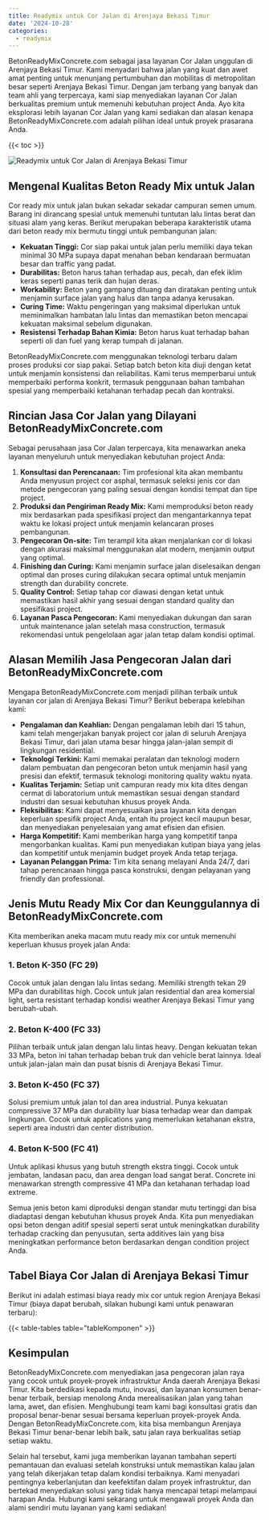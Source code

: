 ```yaml
---
title: Readymix untuk Cor Jalan di Arenjaya Bekasi Timur
date: '2024-10-28'
categories:
  - readymix
---
```


BetonReadyMixConcrete.com sebagai jasa layanan Cor Jalan unggulan di Arenjaya Bekasi Timur. Kami menyadari bahwa jalan yang kuat dan awet amat penting untuk menunjang pertumbuhan dan mobilitas di metropolitan besar seperti Arenjaya Bekasi Timur. Dengan jam terbang yang banyak dan team ahli yang terpercaya, kami siap menyediakan layanan Cor Jalan berkualitas premium untuk memenuhi kebutuhan project Anda. Ayo kita eksplorasi lebih layanan Cor Jalan yang kami sediakan dan alasan kenapa BetonReadyMixConcrete.com adalah pilihan ideal untuk proyek prasarana Anda.

{{< toc >}}

![Readymix untuk Cor Jalan di Arenjaya Bekasi Timur](https://betoncor8.github.io/cor/harga-beton-readymix-concrete%20(32).png)

## Mengenal Kualitas Beton Ready Mix untuk Jalan

Cor ready mix untuk jalan bukan sekadar sekadar campuran semen umum. Barang ini dirancang spesial untuk memenuhi tuntutan lalu lintas berat dan situasi alam yang keras. Berikut merupakan beberapa karakteristik utama dari beton ready mix bermutu tinggi untuk pembangunan jalan:

- **Kekuatan Tinggi:** Cor siap pakai untuk jalan perlu memiliki daya tekan minimal 30 MPa supaya dapat menahan beban kendaraan bermuatan besar dan traffic yang padat.
- **Durabilitas:** Beton harus tahan terhadap aus, pecah, dan efek iklim keras seperti panas terik dan hujan deras.
- **Workability:** Beton yang gampang dituang dan diratakan penting untuk menjamin surface jalan yang halus dan tanpa adanya kerusakan.
- **Curing Time:** Waktu pengeringan yang maksimal diperlukan untuk meminimalkan hambatan lalu lintas dan memastikan beton mencapai kekuatan maksimal sebelum digunakan.
- **Resistensi Terhadap Bahan Kimia:** Beton harus kuat terhadap bahan seperti oli dan fuel yang kerap tumpah di jalanan.

BetonReadyMixConcrete.com menggunakan teknologi terbaru dalam proses produksi cor siap pakai. Setiap batch beton kita diuji dengan ketat untuk menjamin konsistensi dan reliabilitas. Kami terus memperbarui untuk memperbaiki performa konkrit, termasuk penggunaan bahan tambahan spesial yang memperbaiki ketahanan terhadap pecah dan kontraksi.

## Rincian Jasa Cor Jalan yang Dilayani BetonReadyMixConcrete.com

Sebagai perusahaan jasa Cor Jalan terpercaya, kita menawarkan aneka layanan menyeluruh untuk menyediakan kebutuhan project Anda:

1. **Konsultasi dan Perencanaan:** Tim profesional kita akan membantu Anda menyusun project cor asphal, termasuk seleksi jenis cor dan metode pengecoran yang paling sesuai dengan kondisi tempat dan tipe project.
2. **Produksi dan Pengiriman Ready Mix:** Kami memproduksi beton ready mix berdasarkan pada spesifikasi project dan mengantarkannya tepat waktu ke lokasi project untuk menjamin kelancaran proses pembangunan.
3. **Pengecoran On-site:** Tim terampil kita akan menjalankan cor di lokasi dengan akurasi maksimal menggunakan alat modern, menjamin output yang optimal.
4. **Finishing dan Curing:** Kami menjamin surface jalan diselesaikan dengan optimal dan proses curing dilakukan secara optimal untuk menjamin strength dan durability concrete.
5. **Quality Control:** Setiap tahap cor diawasi dengan ketat untuk memastikan hasil akhir yang sesuai dengan standard quality dan spesifikasi project.
6. **Layanan Pasca Pengecoran:** Kami menyediakan dukungan dan saran untuk maintenance jalan setelah masa construction, termasuk rekomendasi untuk pengelolaan agar jalan tetap dalam kondisi optimal.

## Alasan Memilih Jasa Pengecoran Jalan dari BetonReadyMixConcrete.com

Mengapa BetonReadyMixConcrete.com menjadi pilihan terbaik untuk layanan cor jalan di Arenjaya Bekasi Timur? Berikut beberapa kelebihan kami:

- **Pengalaman dan Keahlian:** Dengan pengalaman lebih dari 15 tahun, kami telah mengerjakan banyak project cor jalan di seluruh Arenjaya Bekasi Timur, dari jalan utama besar hingga jalan-jalan sempit di lingkungan residential.
- **Teknologi Terkini:** Kami memakai peralatan dan teknologi modern dalam pembuatan dan pengecoran beton untuk menjamin hasil yang presisi dan efektif, termasuk teknologi monitoring quality waktu nyata.
- **Kualitas Terjamin:** Setiap unit campuran ready mix kita dites dengan cermat di laboratorium untuk memastikan sesuai dengan standard industri dan sesuai kebutuhan khusus proyek Anda.
- **Fleksibilitas:** Kami dapat menyesuaikan jasa layanan kita dengan keperluan spesifik project Anda, entah itu project kecil maupun besar, dan menyediakan penyelesaian yang amat efisien dan efisien.
- **Harga Kompetitif:** Kami memberikan harga yang kompetitif tanpa mengorbankan kualitas. Kami pun menyediakan kutipan biaya yang jelas dan kompetitif untuk menjamin budget proyek Anda tetap terjaga.
- **Layanan Pelanggan Prima:** Tim kita senang melayani Anda 24/7, dari tahap perencanaan hingga pasca konstruksi, dengan pelayanan yang friendly dan professional.

## Jenis Mutu Ready Mix Cor dan Keunggulannya di BetonReadyMixConcrete.com

Kita memberikan aneka macam mutu ready mix cor untuk memenuhi keperluan khusus proyek jalan Anda:

### 1\. Beton K-350 (FC 29)

Cocok untuk jalan dengan lalu lintas sedang. Memiliki strength tekan 29 MPa dan durabilitas high. Cocok untuk jalan residential dan area komersial light, serta resistant terhadap kondisi weather Arenjaya Bekasi Timur yang berubah-ubah.

### 2\. Beton K-400 (FC 33)

Pilihan terbaik untuk jalan dengan lalu lintas heavy. Dengan kekuatan tekan 33 MPa, beton ini tahan terhadap beban truk dan vehicle berat lainnya. Ideal untuk jalan-jalan main dan pusat bisnis di Arenjaya Bekasi Timur.

### 3\. Beton K-450 (FC 37)

Solusi premium untuk jalan tol dan area industrial. Punya kekuatan compressive 37 MPa dan durability luar biasa terhadap wear dan dampak lingkungan. Cocok untuk applications yang memerlukan ketahanan ekstra, seperti area industri dan center distribution.

### 4\. Beton K-500 (FC 41)

Untuk aplikasi khusus yang butuh strength ekstra tinggi. Cocok untuk jembatan, landasan pacu, dan area dengan load sangat berat. Concrete ini menawarkan strength compressive 41 MPa dan ketahanan terhadap load extreme.

Semua jenis beton kami diproduksi dengan standar mutu tertinggi dan bisa diadaptasi dengan kebutuhan khusus proyek Anda. Kita pun menyediakan opsi beton dengan aditif spesial seperti serat untuk meningkatkan durability terhadap cracking dan penyusutan, serta additives lain yang bisa meningkatkan performance beton berdasarkan dengan condition project Anda.

## Tabel Biaya Cor Jalan di Arenjaya Bekasi Timur

Berikut ini adalah estimasi biaya ready mix cor untuk region Arenjaya Bekasi Timur (biaya dapat berubah, silakan hubungi kami untuk penawaran terbaru):

{{< table-tables table="tableKomponen" >}}

## Kesimpulan

BetonReadyMixConcrete.com menyediakan jasa pengecoran jalan raya yang cocok untuk proyek-proyek infrastruktur Anda daerah Arenjaya Bekasi Timur. Kita berdedikasi kepada mutu, inovasi, dan layanan konsumen benar-benar terbaik, bersiap menolong Anda merealisasikan jalan yang tahan lama, awet, dan efisien. Menghubungi team kami bagi konsultasi gratis dan proposal benar-benar sesuai bersama keperluan proyek-proyek Anda. Dengan BetonReadyMixConcrete.com, kita bisa membangun Arenjaya Bekasi Timur benar-benar lebih baik, satu jalan raya berkualitas setiap setiap waktu.

Selain hal tersebut, kami juga memberikan layanan tambahan seperti pemantauan dan evaluasi setelah konstruksi untuk memastikan kalau jalan yang telah dikerjakan tetap dalam kondisi terbaiknya. Kami menyadari pentingnya keberlanjutan dan keefektifan dalam proyek infrastruktur, dan bertekad menyediakan solusi yang tidak hanya mencapai tetapi melampaui harapan Anda. Hubungi kami sekarang untuk mengawali proyek Anda dan alami sendiri mutu layanan yang kami sediakan!
